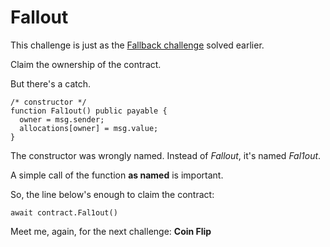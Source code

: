 # Fallout

This challenge is just as the [Fallback challenge](https://github.com/wptechprodigy/ethernaut_500nigeriandev/blob/master/fallback/index.md) solved earlier.

Claim the ownership of the contract.

But there's a catch.

```solidity
/* constructor */
function Fal1out() public payable {
  owner = msg.sender;
  allocations[owner] = msg.value;
}
```

The constructor was wrongly named. Instead of _Fallout_, it's named _Fal1out_.

A simple call of the function **as named** is important.

So, the line below's enough to claim the contract:

```solidity
await contract.Fal1out()
```

Meet me, again, for the next challenge: **Coin Flip**
